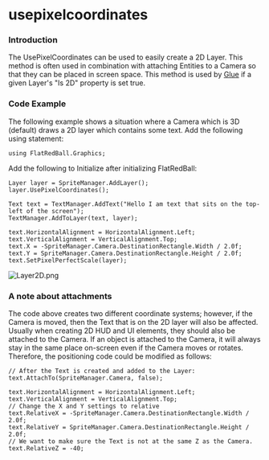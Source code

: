 # usepixelcoordinates

### Introduction

The UsePixelCoordinates can be used to easily create a 2D Layer. This method is often used in combination with attaching Entities to a Camera so that they can be placed in screen space. This method is used by [Glue](../../../../../frb/docs/index.php) if a given Layer's "Is 2D" property is set true.

### Code Example

The following example shows a situation where a Camera which is 3D (default) draws a 2D layer which contains some text. Add the following using statement:

```
using FlatRedBall.Graphics;
```

Add the following to Initialize after initializing FlatRedBall:

```
Layer layer = SpriteManager.AddLayer();
layer.UsePixelCoordinates();

Text text = TextManager.AddText("Hello I am text that sits on the top-left of the screen");
TextManager.AddToLayer(text, layer);

text.HorizontalAlignment = HorizontalAlignment.Left;
text.VerticalAlignment = VerticalAlignment.Top;
text.X = -SpriteManager.Camera.DestinationRectangle.Width / 2.0f;
text.Y = SpriteManager.Camera.DestinationRectangle.Height / 2.0f;
text.SetPixelPerfectScale(layer);
```

![Layer2D.png](../../../../../media/migrated\_media-Layer2D.png)

### A note about attachments

The code above creates two different coordinate systems; however, if the Camera is moved, then the Text that is on the 2D layer will also be affected. Usually when creating 2D HUD and UI elements, they should also be attached to the Camera. If an object is attached to the Camera, it will always stay in the same place on-screen even if the Camera moves or rotates. Therefore, the positioning code could be modified as follows:

```
// After the Text is created and added to the Layer:
text.AttachTo(SpriteManager.Camera, false);

text.HorizontalAlignment = HorizontalAlignment.Left;
text.VerticalAlignment = VerticalAlignment.Top;
// Change the X and Y settings to relative
text.RelativeX = -SpriteManager.Camera.DestinationRectangle.Width / 2.0f;
text.RelativeY = SpriteManager.Camera.DestinationRectangle.Height / 2.0f;
// We want to make sure the Text is not at the same Z as the Camera.
text.RelativeZ = -40;
```
